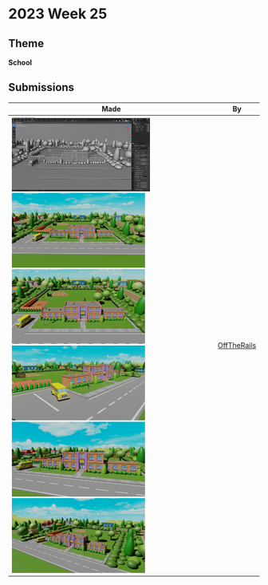 # 2023 Week 25


## Theme

**School**


## Submissions

| Made | By |
|------|----|
| <img src="./OffTheRails/Simps1.jpg" height="150" /><img src="./OffTheRails/Simps2.jpg" height="150" /><img src="./OffTheRails/Simps3.jpg" height="150" /><img src="./OffTheRails/Simps4.jpg" height="150" /><img src="./OffTheRails/Simps5.jpg" height="150" /><img src="./OffTheRails/Simps6.jpg" height="150" /> | [OffTheRails](./OffTheRails/) |
